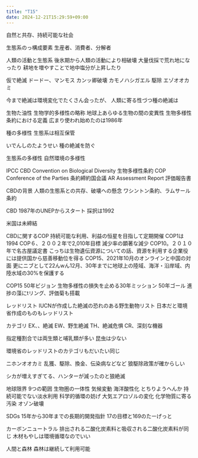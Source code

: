 ```yaml
---
title: "T15"
date: 2024-12-21T15:29:59+09:00
---
```

自然と共存、持続可能な社会

生態系のっ構成要素
生産者、消費者、分解者

人類の活動と生態系
後氷期から人類の活動により相破壊
大量伐採で荒れ地になったり
耕地を増やすことで地中塩分が上昇したり

仮で絶滅
ドードー、マンモス
カンッ卿破壊
カモノハシガエル
駆除
エゾオオカミ

今まで絶滅は環境変化でたくさん会ったが、
人類に寄る性づつ種の絶滅は

生物た油性
生物学的多様性の略称
地球上あらゆる生物の間の変異性
生物多様性条約における定義
広まり使われ始めたのは1986年

種の多様性
生態系は相互保管

いでんしのたようせい
種の絶滅を防ぐ

生態系の多様性
自然環境の多様性

IPCC
CBD
Convention on Biological Diversity
生物多様性条約
COP
Conference of the Parties
条約締約国会議
AR
Assessment Report
評価報告書

CBDの背景
人類の生態系との共存、破壊への懸念
ワシントン条約、ラムサール条約

CBD
1987年のUNEPからスタート
採択は1992

米国は未締結

CBDに関するCOP
持続可能な利用、利益の恒星を目指して定期開催
COP1は1994
COP６、２００２年で2,010年目標
減少率の顕著な減少
COP10。２０１０年で名古屋議定書
こっちは生物遺伝資源についての話、資源を利用する企業役には提供国から慈善移動位を得る
COP15、2021年10月のオンラインと中国の対面
更にニブとして22んwん12月、30年までに地球上の陸域、海洋・沿岸域、内陸水域の30%を保護する

COP15 
50年ビジョン
生物多様性の損失を止める30年ミッション
50年ゴール
進捗の藻にtリング、評価菊も搭載

レッドリスト
IUCNが作成した絶滅の恐れのある野生動物リスト
日本だと環境省作成のものもレッドリスト

カテゴリ
EX、、絶滅
EW、野生絶滅
TH、絶滅危惧
CR、深刻な機器

指定種割合では両生類と哺乳類が多い
昆虫は少ない

環境省のレッドリストのカテゴリもだいたい同じ

ニホンオオカミ
乱獲、駆除、換金、伝染病などなど
狼駆除政策が確からしい

シカが増えすぎてる、ハンターが減ったのと狼絶滅

地球限界
9つの範囲
生物圏の一体性
気候変動
海洋酸性化
とちりようへんか
持続可能でない淡水利用
科学的循環の妨げ
大気エアロゾルの変化
化学物質に寄る汚染
オゾン破壊

SDGs
15年から30年までの長期的開発指針
17の目標と169のたーげっと　

カーボンニュートラル
排出される二酸化炭素料と吸収される二酸化炭素料が同じ
木材もやしは環境循環なのでいい

人間と森林
森林は継続して利用可能
